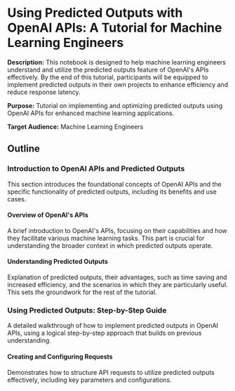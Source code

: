 # Using Predicted Outputs with OpenAI APIs: A Tutorial for Machine Learning Engineers

**Description:** This notebook is designed to help machine learning engineers understand and utilize the predicted outputs feature of OpenAI's APIs effectively. By the end of this tutorial, participants will be equipped to implement predicted outputs in their own projects to enhance efficiency and reduce response latency.

**Purpose:** Tutorial on implementing and optimizing predicted outputs using OpenAI APIs for enhanced machine learning applications.

**Target Audience:** Machine Learning Engineers

## Outline

### Introduction to OpenAI APIs and Predicted Outputs

This section introduces the foundational concepts of OpenAI APIs and the specific functionality of predicted outputs, including its benefits and use cases.

#### Overview of OpenAI's APIs

A brief introduction to OpenAI's APIs, focusing on their capabilities and how they facilitate various machine learning tasks. This part is crucial for understanding the broader context in which predicted outputs operate.

#### Understanding Predicted Outputs

Explanation of predicted outputs, their advantages, such as time saving and increased efficiency, and the scenarios in which they are particularly useful. This sets the groundwork for the rest of the tutorial.

### Using Predicted Outputs: Step-by-Step Guide

A detailed walkthrough of how to implement predicted outputs in OpenAI APIs, using a logical step-by-step approach that builds on previous understanding.

#### Creating and Configuring Requests

Demonstrates how to structure API requests to utilize predicted outputs effectively, including key parameters and configurations.